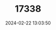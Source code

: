 ---
title: "17338"
category: "Scotozous dormeri"
draft: false
date: 2024-02-22 13:03:50
languages:
  English: ["Dormer's Bat", "Dormer's Pipistrelle"]
  Bengali: ["Dormerer Chamchika"]
---